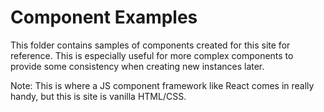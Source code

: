 # Component Examples
This folder contains samples of components created for this site
for reference. This is especially useful for more complex components
to provide some consistency when creating new instances later.

Note: This is where a JS component framework like React comes in
really handy, but this is site is vanilla HTML/CSS.